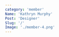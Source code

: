 ```yaml
---
category: 'member'
Name: 'Kathryn Murphy'
Post: 'Designer'
Slug: '/'
Image: './member-4.png'
---
```

